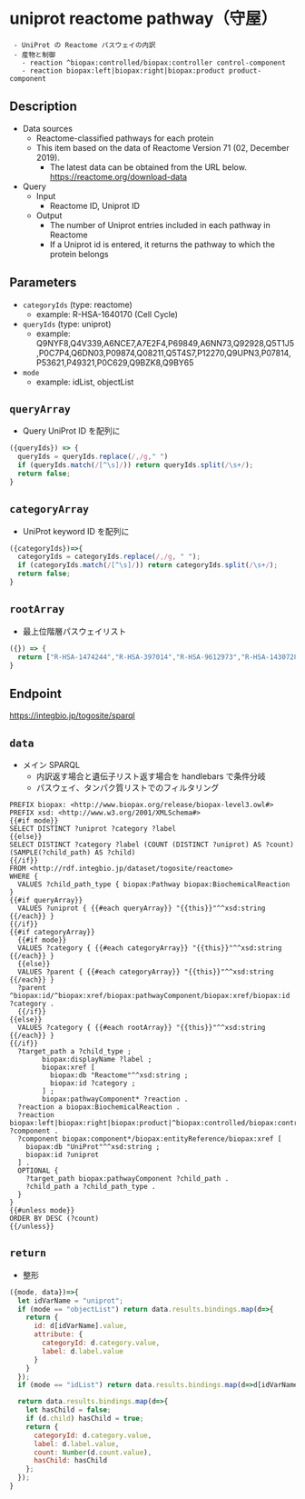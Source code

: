 # uniprot reactome pathway（守屋）
     - UniProt の Reactome パスウェイの内訳
     - 産物と制御
       - reaction ^biopax:controlled/biopax:controller control-component
       - reaction biopax:left|biopax:right|biopax:product product-component
     
## Description

- Data sources
    - Reactome-classified pathways for each protein
    - This item based on the data of Reactome Version 71 (02, December 2019).
       - The latest data can be obtained from the URL below. https://reactome.org/download-data
- Query
    - Input
        - Reactome ID, Uniprot ID
    - Output
        - The number of Uniprot entries included in each pathway in Reactome
        - If a Uniprot id is entered, it returns the pathway to which the protein belongs

## Parameters

* `categoryIds` (type: reactome)
  * example: R-HSA-1640170 (Cell Cycle)
* `queryIds` (type: uniprot)
  * example: Q9NYF8,Q4V339,A6NCE7,A7E2F4,P69849,A6NN73,Q92928,Q5T1J5,P0C7P4,Q6DN03,P09874,Q08211,Q5T4S7,P12270,Q9UPN3,P07814,P53621,P49321,P0C629,Q9BZK8,Q9BY65
* `mode`
  * example: idList, objectList

## `queryArray`
- Query UniProt ID を配列に
```javascript
({queryIds}) => {
  queryIds = queryIds.replace(/,/g," ")
  if (queryIds.match(/[^\s]/)) return queryIds.split(/\s+/);
  return false;
}
```

## `categoryArray`
- UniProt keyword ID を配列に
```javascript
({categoryIds})=>{
  categoryIds = categoryIds.replace(/,/g, " ");
  if (categoryIds.match(/[^\s]/)) return categoryIds.split(/\s+/);
  return false;
}
```

## `rootArray`
- 最上位階層パスウェイリスト
```javascript
({}) => {
  return ["R-HSA-1474244","R-HSA-397014","R-HSA-9612973","R-HSA-1430728","R-HSA-73894","R-HSA-5357801","R-HSA-4839726","R-HSA-8953897","R-HSA-74160","R-HSA-168256","R-HSA-109582","R-HSA-69306","R-HSA-1500931","R-HSA-392499","R-HSA-1266738","R-HSA-1643685","R-HSA-162582","R-HSA-8953854","R-HSA-8963743","R-HSA-1474165","R-HSA-400253","R-HSA-382551","R-HSA-9609507","R-HSA-5653656","R-HSA-1640170","R-HSA-112316","R-HSA-1852241"];
}
```

## Endpoint
https://integbio.jp/togosite/sparql

## `data`
- メイン SPARQL
  - 内訳返す場合と遺伝子リスト返す場合を handlebars で条件分岐
  - パスウェイ、タンパク質リストでのフィルタリング
```sparql
PREFIX biopax: <http://www.biopax.org/release/biopax-level3.owl#>
PREFIX xsd: <http://www.w3.org/2001/XMLSchema#>
{{#if mode}}
SELECT DISTINCT ?uniprot ?category ?label
{{else}}
SELECT DISTINCT ?category ?label (COUNT (DISTINCT ?uniprot) AS ?count) (SAMPLE(?child_path) AS ?child)
{{/if}}
FROM <http://rdf.integbio.jp/dataset/togosite/reactome>
WHERE {
  VALUES ?child_path_type { biopax:Pathway biopax:BiochemicalReaction }
{{#if queryArray}}
  VALUES ?uniprot { {{#each queryArray}} "{{this}}"^^xsd:string {{/each}} }
{{/if}}
{{#if categoryArray}}
  {{#if mode}}
  VALUES ?category { {{#each categoryArray}} "{{this}}"^^xsd:string {{/each}} }
  {{else}}
  VALUES ?parent { {{#each categoryArray}} "{{this}}"^^xsd:string {{/each}} }
  ?parent ^biopax:id/^biopax:xref/biopax:pathwayComponent/biopax:xref/biopax:id ?category .
  {{/if}}
{{else}}
  VALUES ?category { {{#each rootArray}} "{{this}}"^^xsd:string {{/each}} }
{{/if}}
  ?target_path a ?child_type ;
        biopax:displayName ?label ;
        biopax:xref [
          biopax:db "Reactome"^^xsd:string ;
          biopax:id ?category ;
        ] ;
        biopax:pathwayComponent* ?reaction .
  ?reaction a biopax:BiochemicalReaction .
  ?reaction biopax:left|biopax:right|biopax:product|^biopax:controlled/biopax:controller ?component .
  ?component biopax:component*/biopax:entityReference/biopax:xref [
    biopax:db "UniProt"^^xsd:string ;
    biopax:id ?uniprot
  ] .
  OPTIONAL {
    ?target_path biopax:pathwayComponent ?child_path .
    ?child_path a ?child_path_type .
  }
}
{{#unless mode}}
ORDER BY DESC (?count)
{{/unless}}
```

## `return`
- 整形
```javascript
({mode, data})=>{
  let idVarName = "uniprot";
  if (mode == "objectList") return data.results.bindings.map(d=>{
    return {
      id: d[idVarName].value,
      attribute: {
        categoryId: d.category.value,
        label: d.label.value
      }
    }
  });
  if (mode == "idList") return data.results.bindings.map(d=>d[idVarName].value);

  return data.results.bindings.map(d=>{
    let hasChild = false;
    if (d.child) hasChild = true;
    return {
      categoryId: d.category.value, 
      label: d.label.value,
      count: Number(d.count.value),
      hasChild: hasChild
    };
  });	
}
```
